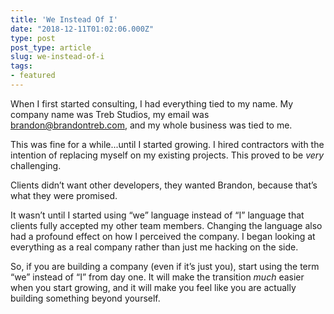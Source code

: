 ```yaml
---
title: 'We Instead Of I'
date: "2018-12-11T01:02:06.000Z"
type: post 
post_type: article
slug: we-instead-of-i
tags: 
- featured
---
```

When I first started consulting, I had everything tied to my name. My company name was Treb Studios, my email was brandon@brandontreb.com, and my whole business was tied to me. 

This was fine for a while...until I started growing. I hired contractors with the intention of replacing myself on my existing projects. This proved to be _very_ challenging. 

Clients didn’t want other developers, they wanted Brandon, because that’s what they were promised. 

It wasn’t until I started using “we” language instead of “I” language that clients fully accepted my other team members. Changing the language also had a profound effect on how I perceived the company. I began looking at everything as a real company rather than just me hacking on the side. 

So, if you are building a company (even if it’s just you), start using the term “we” instead of “I” from day one. It will make the transition _much_ easier when you start growing, and it will make you feel like you are actually building something beyond yourself. 
